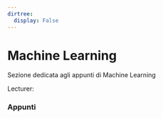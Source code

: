 ```yaml
---
dirtree:
  display: False
---
```


# Machine Learning

Sezione dedicata agli appunti di Machine Learning

Lecturer: 

### Appunti


